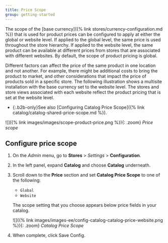 ```yaml
---
title: Price Scope
group: getting-started
---
```


The scope of the [base currency]({% link stores/currency-configuration.md %}) that is used for product prices can be configured to apply at either the global or website level. If applied to  the global level, the same price is used throughout the store hierarchy. If applied to the website level, the same product can be available at different prices from stores that are associated with different websites. By default, the scope of product pricing is global.

Different factors can affect the price of the same product in one location and not another. For example, there might be additional costs to bring the product to market, and other considerations that impact the price of products sold in a specific store. The following illustration shows a multisite installation with the base currency set to the website level. The stores and store views associated with each website reflect the product pricing that is set at the website level.

- {:.b2b-only}See also [Configuring Catalog Price Scope]({% link catalog/catalog-shared-price-scope.md %}).

![]({% link images/images/scope-product-price.png %}){: .zoom}
_Price scope_

## Configure price scope

1. On the _Admin_ menu, go to **Stores** > _Settings_ > **Configuration**.

1. In the left panel, expand **Catalog** and choose **Catalog** underneath.

1. Scroll down to the **Price** section and set **Catalog Price Scope** to one of the following:

   - `Global`
   - `Website`

   The scope setting that you choose appears below price fields in your catalog.

   ![]({% link images/images-ee/config-catalog-catalog-price-website.png %}){: .zoom}
   *Catalog Price Scope*

1. When complete, click <span class="btn">Save Config</span>.
